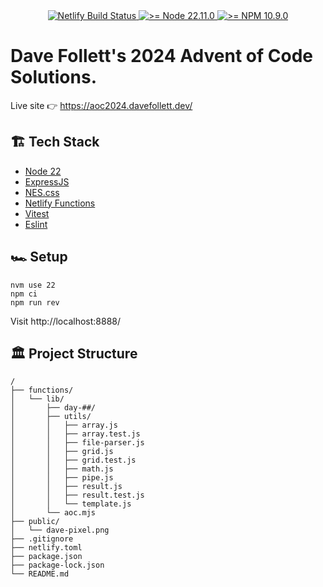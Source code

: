 <div align="center">
  <a href="https://app.netlify.com/sites/aoc2024davefollett/deploys">
    <img src="https://api.netlify.com/api/v1/badges/99e5f597-5d22-46db-b70a-209cde0eca85/deploy-status" alt="Netlify Build Status">
  </a>
  <a href="https://nodejs.org/en/">
    <img src="https://img.shields.io/badge/node->= 22.11.0-blue" alt=">= Node 22.11.0">
  </a>
  <a href="https://docs.npmjs.com/">
    <img src="https://img.shields.io/badge/npm->= 10.9.0-blue" alt=">= NPM 10.9.0">
  </a>
</div>

# Dave Follett's 2024 Advent of Code Solutions.

Live site 👉 https://aoc2024.davefollett.dev/

## 🏗️ Tech Stack

- [Node 22](https://github.com/nodejs/node/releases/tag/v22.11.0)
- [ExpressJS](https://expressjs.com/)
- [NES.css](https://nostalgic-css.github.io/NES.css/)
- [Netlify Functions](https://www.netlify.com/platform/core/functions/)
- [Vitest](https://vitest.dev/)
- [Eslint](https://eslint.org/)

## 🏎️ Setup

```
nvm use 22
npm ci
npm run rev
```
Visit http://localhost:8888/

## 🏛️ Project Structure

```
/
├── functions/
│   └── lib/
│       ├── day-##/
│       ├── utils/
│       │   ├── array.js
│       │   ├── array.test.js
│       │   ├── file-parser.js
│       │   ├── grid.js
│       │   ├── grid.test.js
│       │   ├── math.js
│       │   ├── pipe.js
│       │   ├── result.js
│       │   ├── result.test.js
│       │   └── template.js
│       └── aoc.mjs
├── public/
│   └── dave-pixel.png
├── .gitignore
├── netlify.toml
├── package.json
├── package-lock.json
└── README.md
```